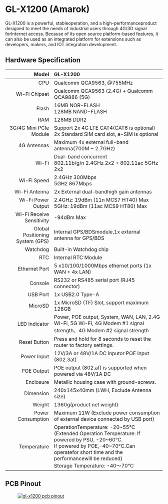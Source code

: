 #  GL-X1200 (Amarok)

GL-X1200 is a powerful, stableoperation, and a high-performanceproduct designed to meet the needs of industrial users through 4G/3G signal forInternet access. Because of its open source platform-based features, it can also be used as an integrated platform for extensions such as developers, makers, and IOT integration development.

## Hardware Specification

|                           Model | GL-X1200                                                     |
| ------------------------------: | :----------------------------------------------------------- |
|                             CPU | Qualcomm QCA9563, @755MHz                                    |
|                   Wi-Fi Chipset | Qualcomm QCA9563 (2.4G) + Qualcomm QCA9886 (5G)              |
|                           Flash | 16MB NOR-FLASH <br> 128MB NAND-FLASH                         |
|                             RAM | 128MB DDR2                                                   |
|          3G/4G Mini PCIe Module | Support 2x 4G LTE CAT4(CAT6 is optional) <br> 2x Standard SIM card slot, e-SIM is optional |
|                     4G Antennas | Maximum 4x external full-band antenna(700M ~ 2.7GHz)         |
|                          Wi-Fi  | Dual-band concurrent <br> 802.11b/g/n 2.4GHz 2x2 + 802.11ac 5GHz 2x2                       |
|                     Wi-Fi Speed | 2.4GHz 300Mbps <br>  5GHz 867Mbps                            |
|                   Wi-Fi Antenna | 2x External dual-bandhigh gain antennas                      |
|              Wi-Fi Power Output | 2.4GHz: 19dBm (11n MCS7 HT40) Max <br>  5GHz: 19dBm (11ac MCS9 HT80) Max                   |
|        Wi-Fi Receive Sensitivity| -94dBm Max                                                   |
| Global Positioning System (GPS) | Internal GPS/BDSmodule,1x external antenna for GPS/BDS       |
|                        Watchdog | Built-in Watchdog chip                                       |
|                             RTC | Internal RTC Module                                          |
|                   Ethernet Port | 5 x10/100/1000Mbps ethernet ports (1x WAN + 4x LAN)          |
|                         Console | RS232 or RS485 serial port (RJ45 connector)                  |
|                        USB Port | 1x USB2.0 Type-A                                             |
|                         MicroSD | 1x MicroSD (TF) Slot, support maximum 128GB                  |
|                   LED Indicator | Power, POE  output, System, WAN, LAN, 2.4G Wi-Fi, 5G Wi-Fi, 4G Modem #1 signal strength、4G Modem #2 signal strength |
|                    Reset Button | Press and hold for 8 seconds to reset the router to factory settings.                       |
|                     Power Input | 12V/3A or 48V/1A DC inputor POE input (802.3at)              |
|                      POE Output | POE output (802.af) is supported when powered via 48V/1A DC  |
|                       Enclosure | Metallic housing case with ground-screws.                    |
|                       Dimension | 240x145x40mm (LWH, Exclude Antenna size)                     |
|                          Weight | 1360g(product net weight)                                    |
|               Power Consumption | Maximum 11W  (Exclude  power  consumption  of external  device connected by USB port)       |
|                     Temperature | OperationTemperature: -20~55°C (Extended Operation Temperature: If powered by PSU, -20~60°C.<br> If powered by POE,-40~70°C.Can operatefor short time and the performancewill be reduced)<br>Storage Temperature: -40～70°C|

## PCB Pinout

<div class="gl-lightbox" itemscope itemtype="http://schema.org/ImageGallery">
  <figure itemprop="associatedMedia" itemscope itemtype="http://schema.org/ImageObject">
    <a href="https://static.gl-inet.com/docs/router/en/3/specification/x1200/x1200.png" itemprop="contentUrl" data-size="792x700">
      <img src="https://static.gl-inet.com/docs/router/en/3/specification/x1200/x1200.png" itemprop="thumbnail" alt="gl-x1200 pcb pinout" loading="lazy" />
    </a>
  </figure>
</div>
